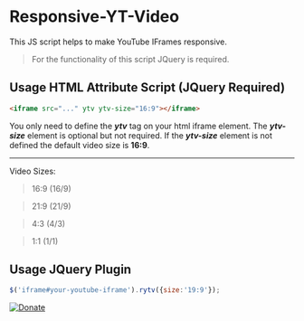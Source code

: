 # Responsive-YT-Video
This JS script helps to make YouTube IFrames responsive.
> For the functionality of this script JQuery is required.

## Usage HTML Attribute Script (JQuery Required)
```html
<iframe src="..." ytv ytv-size="16:9"></iframe>
```
You only need to define the ***ytv*** tag on your html iframe element. The ***ytv-size*** element is optional but not required. If the ***ytv-size*** element is not defined the default video size is **16:9**.

----

Video Sizes:
> 16:9 (16/9)

> 21:9 (21/9)

> 4:3 (4/3)

> 1:1 (1/1)

## Usage JQuery Plugin
```js
$('iframe#your-youtube-iframe').rytv({size:'19:9'});
```
[![Donate](https://img.shields.io/badge/Donate-PayPal-blue.svg)](https://www.paypal.com/cgi-bin/webscr?cmd=_s-xclick&hosted_button_id=Q98R2QXXMTUF6&source=url)
